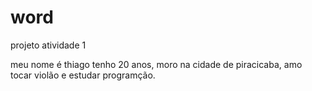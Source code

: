 # word
projeto atividade 1

meu nome é thiago tenho 20 anos, moro na cidade de piracicaba, amo tocar violão e estudar programção.
